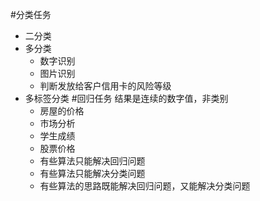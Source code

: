 #分类任务
 - 二分类
 - 多分类
   - 数字识别
   - 图片识别
   - 判断发放给客户信用卡的风险等级
 - 多标签分类
#回归任务
 结果是连续的数字值，非类别
   - 房屋的价格
   - 市场分析
   - 学生成绩
   - 股票价格
   - 有些算法只能解决回归问题
   - 有些算法只能解决分类问题
   - 有些算法的思路既能解决回归问题，又能解决分类问题
  
